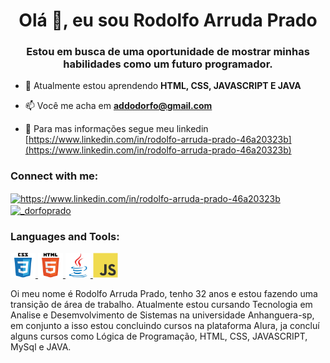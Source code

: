 <h1 align="center">Olá 👋, eu sou Rodolfo Arruda Prado</h1>
<h3 align="center">Estou em busca de uma oportunidade de mostrar minhas habilidades como um futuro programador.</h3>

- 🌱 Atualmente estou aprendendo **HTML, CSS, JAVASCRIPT E JAVA**

- 📫 Você me acha em **addodorfo@gmail.com**

- 📄 Para mas informações segue meu linkedin [https://www.linkedin.com/in/rodolfo-arruda-prado-46a20323b](https://www.linkedin.com/in/rodolfo-arruda-prado-46a20323b)

<h3 align="left">Connect with me:</h3>
<p align="left">
<a href="https://linkedin.com/in/https://www.linkedin.com/in/rodolfo-arruda-prado-46a20323b" target="blank"><img align="center" src="https://raw.githubusercontent.com/rahuldkjain/github-profile-readme-generator/master/src/images/icons/Social/linked-in-alt.svg" alt="https://www.linkedin.com/in/rodolfo-arruda-prado-46a20323b" height="30" width="40" /></a>
<a href="https://instagram.com/_dorfoprado" target="blank"><img align="center" src="https://raw.githubusercontent.com/rahuldkjain/github-profile-readme-generator/master/src/images/icons/Social/instagram.svg" alt="_dorfoprado" height="30" width="40" /></a>
</p>

<h3 align="left">Languages and Tools:</h3>
<p align="left"> <a href="https://www.w3schools.com/css/" target="_blank" rel="noreferrer"> <img src="https://raw.githubusercontent.com/devicons/devicon/master/icons/css3/css3-original-wordmark.svg" alt="css3" width="40" height="40"/> </a> <a href="https://www.w3.org/html/" target="_blank" rel="noreferrer"> <img src="https://raw.githubusercontent.com/devicons/devicon/master/icons/html5/html5-original-wordmark.svg" alt="html5" width="40" height="40"/> </a> <a href="https://www.java.com" target="_blank" rel="noreferrer"> <img src="https://raw.githubusercontent.com/devicons/devicon/master/icons/java/java-original.svg" alt="java" width="40" height="40"/> </a> <a href="https://developer.mozilla.org/en-US/docs/Web/JavaScript" target="_blank" rel="noreferrer"> <img src="https://raw.githubusercontent.com/devicons/devicon/master/icons/javascript/javascript-original.svg" alt="javascript" width="40" height="40"/> </a> </p>




Oi meu nome é Rodolfo Arruda Prado, tenho 32 anos e estou fazendo uma transição de área de trabalho.
Atualmente estou cursando Tecnologia em Analise e Desemvolvimento de Sistemas na universidade Anhanguera-sp,
em conjunto a isso estou concluindo cursos na plataforma Alura, ja concluí alguns cursos como Lógica de Programação, HTML, CSS, JAVASCRIPT, MySql e JAVA.


<!--
**DorfoPrado/DorfoPrado** is a ✨ _special_ ✨ repository because its `README.md` (this file) appears on your GitHub profile.

Here are some ideas to get you started:

- 🔭 I’m currently working on ...
- 🌱 I’m currently learning ...
- 👯 I’m looking to collaborate on ...
- 🤔 I’m looking for help with ...
- 💬 Ask me about ...
- 📫 How to reach me: ...
- 😄 Pronouns: ...
- ⚡ Fun fact: ...
-->
